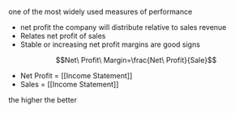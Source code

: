 one of the most widely used measures of performance
- net profit the company will distribute relative to sales revenue
- Relates net profit of sales
- Stable or increasing net profit margins are good signs

$$Net\ Profit\ Margin=\frac{Net\ Profit}{Sale}$$
- Net Profit = [[Income Statement]]
- Sales = [[Income Statement]]

the higher the better